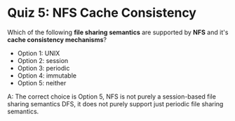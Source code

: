 # Quiz 5: NFS Cache Consistency

Which of the following **file sharing semantics** are supported by **NFS** and it's **cache consistency mechanisms**?

- Option 1: UNIX
- Option 2: session
- Option 3: periodic
- Option 4: immutable
- Option 5: neither

A: The correct choice is Option 5, NFS is not purely a session-based file sharing semantics DFS, it does not purely support just periodic file sharing semantics.
